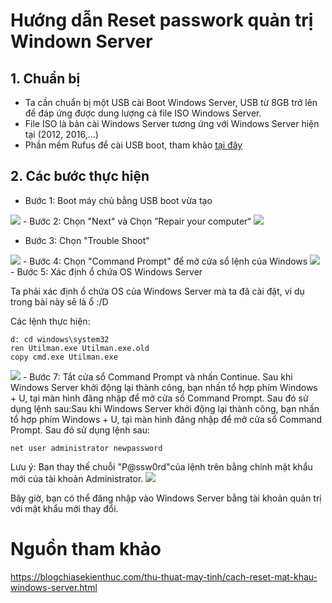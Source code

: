 # Hướng dẫn Reset passwork quản trị Windown Server
## 1. Chuẩn bị
- Ta cần chuẩn bị một USB cài Boot Windows Server, USB từ 8GB trở lên để đáp ứng được dung lượng cả file ISO Windows Server.
- File ISO là bản cài Windows Server tương ứng với Windows Server hiện tại (2012, 2016,...)
- Phần mềm Rufus để cài USB boot, tham khảo [tại đây](https://quantrimang.com/huong-dan-tao-usb-boot-nhanh-94484)
## 2. Các bước thực hiện
- Bước 1: Boot máy chủ bằng USB boot vừa tạo
<img src="https://i.imgur.com/lzDF97V.png">
- Bước 2: Chọn "Next" và Chọn ”Repair your computer“
<img src="https://i.imgur.com/953FWgT.png">

- Bước 3: Chọn "Trouble Shoot"
<img src="https://i.imgur.com/sLOw73c.png">
- Bước 4: Chọn "Command Prompt" để mở cửa sổ lệnh của Windows
<img src="https://i.imgur.com/yUY3iHr.png">
- Bước 5: Xác định ổ chứa OS Windows Server

Ta phải xác định ổ chứa OS của Windows Server mà ta đã cài đặt, ví dụ trong bài này sẽ là ổ :/D

Các lệnh thực hiện:
```
d: cd windows\system32
ren Utilman.exe Utilman.exe.old
copy cmd.exe Utilman.exe
```
<img src="https://i.imgur.com/TwbCnHM.png">
- Bước 7: Tắt cửa sổ Command Prompt và nhấn Continue.
Sau khi Windows Server khởi động lại thành công, bạn nhấn tổ hợp phím Windows + U, tại màn hình đăng nhập để mở cửa sổ Command Prompt. Sau đó sử dụng lệnh sau:Sau khi Windows Server khởi động lại thành công, bạn nhấn tổ hợp phím Windows + U, tại màn hình đăng nhập để mở cửa sổ Command Prompt. Sau đó sử dụng lệnh sau:

```
net user administrator newpassword
```
Lưu ý: Bạn thay thế chuỗi "P@ssw0rd"của lệnh trên bằng chính mật khẩu mới của tài khoản Administrator.
<img src="https://i.imgur.com/YukOMj4.png">

Bây giờ, bạn có thể đăng nhập vào Windows Server bằng tài khoản quản trị với mật khẩu mới thay đổi.
# Nguồn tham khảo
https://blogchiasekienthuc.com/thu-thuat-may-tinh/cach-reset-mat-khau-windows-server.html